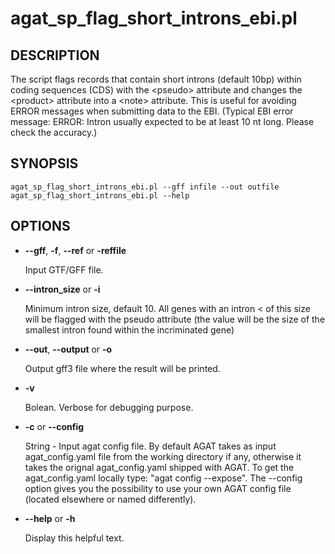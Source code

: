 # agat_sp_flag_short_introns_ebi.pl

## DESCRIPTION

The script flags records that contain short introns (default 10bp) within coding sequences (CDS) with the &lt;pseudo> attribute and changes the &lt;product> attribute into a &lt;note> attribute.
This is useful for avoiding ERROR messages when submitting data to the EBI.
(Typical EBI error message: ERROR: Intron usually expected to be at least 10 nt long. Please check the accuracy.)


## SYNOPSIS

```
agat_sp_flag_short_introns_ebi.pl --gff infile --out outfile
agat_sp_flag_short_introns_ebi.pl --help
```

## OPTIONS

- **--gff**, **-f**, **--ref** or **-reffile**

    Input GTF/GFF file.

- **--intron_size** or **-i**

    Minimum intron size, default 10. All genes with an intron < of this size will be
    flagged with the pseudo attribute (the value will be the size of the smallest
    intron found within the incriminated gene)

- **--out**, **--output** or **-o**

    Output gff3 file where the result will be printed.

- **-v**

    Bolean. Verbose for debugging purpose.

- **-c** or **--config**

    String - Input agat config file. By default AGAT takes as input agat_config.yaml file from the working directory if any,
    otherwise it takes the orignal agat_config.yaml shipped with AGAT. To get the agat_config.yaml locally type: "agat config --expose".
    The --config option gives you the possibility to use your own AGAT config file (located elsewhere or named differently).

- **--help** or **-h**

    Display this helpful text.

